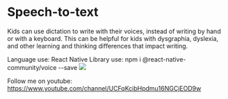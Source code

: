 # Speech-to-text
Kids can use dictation to write with their voices, instead of writing by hand or with a keyboard. This can be helpful for kids with dysgraphia, dyslexia, and other learning and thinking differences that impact writing.

Language use: React Native 
Library use: npm i @react-native-community/voice --save
![](assets/demo.gif)

Follow me on youtube: https://www.youtube.com/channel/UCFqKcibHpdmu16NGCjEOD9w
